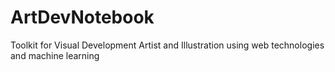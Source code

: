 # ArtDevNotebook
Toolkit for Visual Development Artist and Illustration using web technologies and machine learning 
